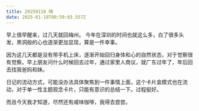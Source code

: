```yaml
---
title: 20250118 晴
date: 2025-01-18T00:59:03.557Z
---
```


早上很早醒来，过几天就回梅州。
今年在深圳的时间也就这么多，白了很多头发，黑洞般的心也逐渐更加显现，算是一件幸事。

因为这几天都是没有带手机上床，逐渐开始回归身体和心的自然状态，对于觉察很有觉察。早上朋友问什么时候回去过年，通过家里人商议，就广东过年了，年后回去找我爸妈和妹。

日记的流动方式，可能没办法具体聚焦到一件事情上面，这个卡片盒模式也在流动，对于单一性主题观念卡片，只能有意识的总结一下。过程挺好。

而且今天我才知道，尽然还有咸味咖啡，我得去尝尝。